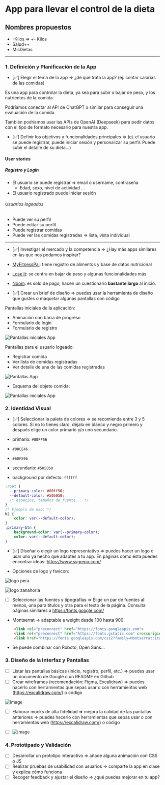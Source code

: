 # App para llevar el control de la dieta

## Nombres propuestos

- -Kilos => +- Kilos
- Salud++
- MisDietas

---

### 1. Definición y Planificación de la App

- [✅] Elegir el tema de la app => ¿de qué trata la app? (ej. contar calorías de las comidas)

Es una app para controlar la dieta, ya sea para subir o bajar de peso, y los nutrientes de la comida.

Podríamos conectar al API de ChatGPT o similar para conseguir una evaluación de la comida.

También podríamos usar las APIs de OpenAI (Deepseek) para pedir datos con el tipo de formato necesario para nuestra app.

- [✅] Definir los objetivos y funcionalidades principales => (ej. el usuario se puede registrar, puede iniciar sesión y personalizar su perfil. Puede subir el detalle de su dieta...)

#### User stories

##### Registro y Login

- El usuario se puede registrar => email o username, contraseña
    - Edad, sexo, nivel de actividad ...
- El usuario registrado puede iniciar sesión

###### Usuarios logeados

- Puede ver su perfil
- Puede editar su perfil
- Puede registrar comidas
- Puede ver las comidas registradas => lista, vista individual

---

- [✅] Investigar el mercado y la competencia => ¿Hay más apps similares en las que nos podamos inspirar?

- [MyFitnessPal](https://www.myfitnesspal.com/es): tiene registro de alimentos y base de datos nutricional
- [Lose It](https://www.loseit.com/): se centra en bajar de peso y algunas funcionalidades más
- [Noom](https://www.noom.com/): es solo de pago, hacen un cuestionario **bastante largo** al inicio.

- [✅] Crear un brief de diseño => puedes usar la herramienta de diseño que gustes o maquetar algunas pantallas con código

Pantallas iniciales de la aplicación:

- Animación con barra de progreso
- Formulario de login
- Formulario de registro

![Pantallas iniciales App](./pantallas_iniciales_app.png)

Pantallas para el usuario logeado:

- Registrar comida
- Ver lista de comidas registradas
- Ver detalle de una de las comidas registradas

![Pantallas App](./pantallas_app.png)

- Esquema del objeto comida:

![Pantallas iniciales App](./objeto_comida.png)

### 2. Identidad Visual

- [✅] Seleccionar la paleta de colores => se recomienda entre 3 y 5 colores. Si no lo tienes claro, déjalo en blanco y negro primero y después elige un color primario y/o uno secundario.

- primario: `#00FF56`
- `#00CE46`
- `#60FE96`
- secundario: `#505050`
- background por defecto: `ffffff`

```css
:root {
  --primary-color: #00ff56;
  --default-color: #505050;
  /* espacios, tamaños de fuente... */
}
/* Ejemplo de uso: */
h2 {
    color: var(--default-color);
}
.primary-btn {
    background-color: var(--primary-color);
    color: var(--default-color);
}
```

- [✅] Diseñar o elegir un logo representativo => puedes hacer un logo o usar uno ya hecho que adaptes a tu app. En páginas como ésta puedes encontrar ideas: https://www.svgrepo.com/

- Opciones de logo y favicon:

![logo pera](./assets/pear-illustration-svgrepo-com.svg)

![logo zanahoria](./assets/carrot-svgrepo-com.svg)

- [ ] Seleccionar las fuentes y tipografías => Elige un par de fuentes al menos, una para títulos y otra para el texto de la página. Consulta páginas similares a https://fonts.google.com/

- Montserrat -> adaptable a weight desde 100 hasta 900

```html
    <link rel="preconnect" href="https://fonts.googleapis.com">
    <link rel="preconnect" href="https://fonts.gstatic.com" crossorigin>
    <link href="https://fonts.googleapis.com/css2?family=Montserrat:ital,wght@0,100..900;1,100..900&display=swap" rel="stylesheet">
```

- Se puede combinar con Roboto, Open Sans...

### 3. Diseño de la Interfaz y Pantallas

- [ ] Listar las pantallas básicas (inicio, registro, perfil, etc.) => puedes usar un documento de Google o un README en Github
- [ ] Crear wireframes (recomendación: Figma, Excalidraw) => puedes hacerlo con herramientas que sepas usar o con herramientas web (https://excalidraw.com/) o código

![image](https://github.com/user-attachments/assets/800c7ae9-9d64-44dd-84f9-a856c8b47cfd)


- [ ] Elaborar mocks de alta fidelidad => mejora la calidad de las pantallas anteriores => puedes hacerlo con herramientas que sepas usar o con herramientas web (https://excalidraw.com/) o código

- [ ] ![image](https://github.com/user-attachments/assets/89a13c96-ad98-40a2-81ff-27596aab5b5b)


### 4. Prototipado y Validación

- [ ] Desarrollar un prototipo interactivo => añade alguna animación con CSS o JS
- [ ] Realizar pruebas de usabilidad con usuarios => comparte la app en clase y explica cómo funciona
- [ ] Recoger feedback y ajustar el diseño => ¿qué puedes mejorar en tu app?
